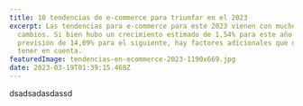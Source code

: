 ```yaml
---
title: 10 tendencias de e-commerce para triunfar en el 2023
excerpt: Las tendencias para e-commerce para este 2023 vienen con muchos
  cambios. Si bien hubo un crecimiento estimado de 1,54% para este año y una
  previsión de 14,09% para el siguiente, hay factores adicionales que debemos
  tener en cuenta.
featuredImage: tendencias-en-ecommerce-2023-1190x669.jpg
date: 2023-03-19T01:39:15.468Z
---
```

d﻿sadsadasdassd